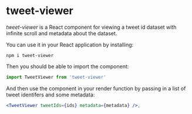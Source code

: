 # tweet-viewer

*tweet-viewer* is a React component for viewing a tweet id dataset with infinite scroll and metadata about the dataset.

You can use it in your React application by installing:

    npm i tweet-viewer

Then you should be able to import the component:

```javascript
import TweetViewer from 'tweet-viewer'
```

And then use the component in your render function by passing in a list of
tweet identifers and some metadata:

```jsx
<TweetViewer tweetIds={ids} metadata={metadata} />,
```
